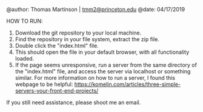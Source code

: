 @author: Thomas Martinson | tmm2@princeton.edu
@date: 04/17/2019

HOW TO RUN:
1) Download the git repository to your local machine.
2) Find the repository in your file system, extract the zip file.
3) Double click the "index.html" file.
4) This should open the file in your default browser, with all functionality loaded.
5) If the page seems unresponsive, run a server from the same directory of the "index.html" file, and access the server via localhost or something similar. For     more information on how to run a server, I found this webpage to be helpful: https://komelin.com/articles/three-simple-servers-your-front-end-projects/
    
If you still need assistance, please shoot me an email.
